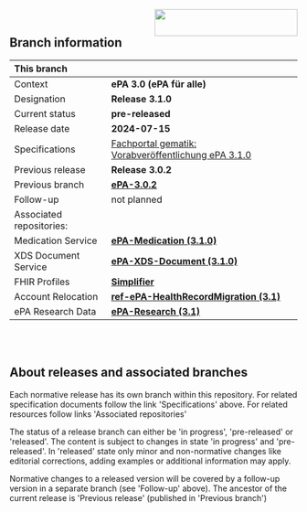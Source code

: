 <img align="right" width="250" height="47" src="images/Gematik_Logo_Flag_With_Background.png"/> <br/>    

## Branch information

|This branch||
|:----|----|
| Context| __ePA 3.0 (ePA für alle)__|
| Designation  | __Release 3.1.0__  |
| Current status | __pre-released__ |
| Release date   | __2024-07-15__  |
| Specifications| [Fachportal gematik: Vorabveröffentlichung ePA 3.1.0](https://gemspec.gematik.de/prereleases/Draft_ePA_3_1_0/)|
| Previous release| __Release 3.0.2__|
| Previous branch | [**ePA-3.0.2**](https://github.com/gematik/epa-basic/tree/ePA-3.0.2)|
| Follow-up | not planned |
| Associated repositories:||
| Medication Service | [**ePA-Medication (3.1.0)**](https://github.com/gematik/ePA-Medication/tree/ePA-3.1.0) |
| XDS Document Service | [**ePA-XDS-Document (3.1.0)**](https://github.com/gematik/ePA-XDS-Document/tree/ePA-3.1.0) |
| FHIR Profiles | [**Simplifier**](https://simplifier.net/epa) |
| Account Relocation | [**ref-ePA-HealthRecordMigration (3.1)**](https://github.com/gematik/ref-ePA-HealthRecordMigration/tree/ePA-3.1) |
| ePA Research Data | [**ePA-Research (3.1)**](https://github.com/gematik/epa-research/tree/ePA-3.1) |  

</br>
</br>

## About releases and associated branches
Each normative release has its own branch within this repository.
For related specification documents follow the link 'Specifications' above. For related resources follow links 'Associated repositories'

The status of a release branch can either be 'in progress', 'pre-released' or 'released'. The content is subject to changes in state 'in progress' and 'pre-released'. In 'released' state only minor and non-normative changes like editorial corrections, adding examples or additional information may apply.

Normative changes to a released version will be covered by a follow-up version in a separate branch (see 'Follow-up' above). The ancestor of the current release is 'Previous release' (published in 'Previous branch')

